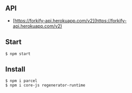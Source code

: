## API

- [https://forkify-api.herokuapp.com/v2](https://forkify-api.herokuapp.com/v2)

## Start

```
$ npm start
```

## Install

```
$ npm i parcel
$ npm i core-js regenerator-runtime
```
